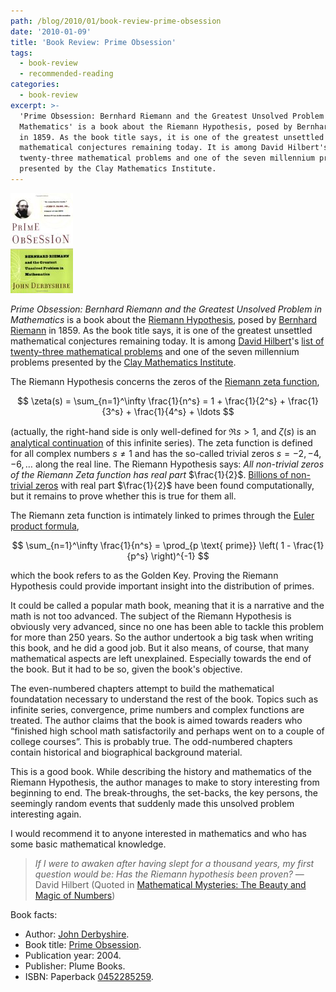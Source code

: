 ```yaml
---
path: /blog/2010/01/book-review-prime-obsession
date: '2010-01-09'
title: 'Book Review: Prime Obsession'
tags:
  - book-review
  - recommended-reading
categories:
  - book-review
excerpt: >-
  'Prime Obsession: Bernhard Riemann and the Greatest Unsolved Problem in
  Mathematics' is a book about the Riemann Hypothesis, posed by Bernhard Riemann
  in 1859. As the book title says, it is one of the greatest unsettled
  mathematical conjectures remaining today. It is among David Hilbert's list of
  twenty-three mathematical problems and one of the seven millennium problems
  presented by the Clay Mathematics Institute.
---
```

<div class="pull-right"><a href="https://en.wikipedia.org/wiki/Special:BookSources/0452285259"><img src="/media/books/derbyshire03.jpg" alt=""></a></div>

*Prime Obsession: Bernhard Riemann and the Greatest Unsolved Problem in Mathematics* is a book about the [Riemann Hypothesis](http://en.wikipedia.org/wiki/Riemann_hypothesis), posed by [Bernhard Riemann](http://en.wikipedia.org/wiki/Bernhard_Riemann) in 1859. As the book title says, it is one of the greatest unsettled mathematical conjectures remaining today. It is among [David Hilbert](http://en.wikipedia.org/wiki/David_Hilbert)'s [list of twenty-three mathematical problems](http://en.wikipedia.org/wiki/Hilbert_problems) and one of the seven millennium problems presented by the [Clay Mathematics Institute](http://www.claymath.org).

The Riemann Hypothesis concerns the zeros of the [Riemann zeta function](http://en.wikipedia.org/wiki/Riemann_zeta_function),

$$
\zeta(s) = \sum_{n=1}^\infty \frac{1}{n^s} = 1 + \frac{1}{2^s} + \frac{1}{3^s} + \frac{1}{4^s} + \ldots
$$

(actually, the right-hand side is only well-defined for $\Re s > 1$, and $\zeta(s)$ is an [analytical continuation](http://en.wikipedia.org/wiki/Analytic_continuation) of this infinite series). The zeta function is defined for all complex numbers $s \neq 1$ and has the so-called trivial zeros $s=-2, -4, -6, \ldots$ along the real line. The Riemann Hypothesis says: *All non-trivial zeros of the Riemann Zeta function has real part* $\frac{1}{2}$. [Billions of non-trivial zeros](http://www.dtc.umn.edu/~odlyzko/zeta_tables/index.html) with real part $\frac{1}{2}$ have been found computationally, but it remains to prove whether this is true for them all.

The Riemann zeta function is intimately linked to primes through the [Euler product formula](http://en.wikipedia.org/wiki/Euler_product_formula),

$$
\sum_{n=1}^\infty \frac{1}{n^s} = \prod_{p \text{ prime}} \left( 1 - \frac{1}{p^s} \right)^{-1}
$$

which the book refers to as the Golden Key. Proving the Riemann Hypothesis could provide important insight into the distribution of primes.

It could be called a popular math book, meaning that it is a narrative and the math is not too advanced. The subject of the Riemann Hypothesis is obviously very advanced, since no one has been able to tackle this problem for more than 250 years. So the author undertook a big task when writing this book, and he did a good job. But it also means, of course, that many mathematical aspects are left unexplained. Especially towards the end of the book. But it had to be so, given the book's objective.

The even-numbered chapters attempt to build the mathematical foundatation necessary to understand the rest of the book. Topics such as infinite series, convergence, prime numbers and complex functions are treated. The author claims that the book is aimed towards readers who &#8220;finished high school math satisfactorily and perhaps went on to a couple of college courses&#8221;. This is probably true. The odd-numbered chapters contain historical and biographical background material.

This is a good book. While describing the history and mathematics of the Riemann Hypothesis, the author manages to make to story interesting from beginning to end. The break-throughs, the set-backs, the key persons, the seemingly random events that suddenly made this unsolved problem interesting again.

I would recommend it to anyone interested in mathematics and who has some basic mathematical knowledge.

> *If I were to awaken after having slept for a thousand years, my first question would be: Has the Riemann hypothesis been proven?* &#8212; David Hilbert (Quoted in <a href="https://en.wikipedia.org/wiki/Special:BookSources/0306454041">Mathematical Mysteries: The Beauty and Magic of Numbers</a>)

Book facts:

*   Author: [John Derbyshire](http://www.johnderbyshire.com/).
*   Book title: [Prime Obsession](http://www.johnderbyshire.com/Books/Prime/page.html).
*   Publication year: 2004.
*   Publisher: Plume Books.
*   ISBN: Paperback [0452285259](http://en.wikipedia.org/w/index.php?title=Special:BookSources&isbn=0452285259).
